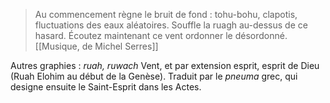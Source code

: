 > Au commencement règne le bruit de fond : tohu-bohu, clapotis, fluctuations des eaux aléatoires. Souffle la ruagh au-dessus de ce hasard. Écoutez maintenant ce vent ordonner le désordonné. [[Musique, de Michel Serres]]

Autres graphies : *ruah, ruwach*
Vent, et par extension esprit, esprit de Dieu (Ruah Elohim au début de la Genèse). Traduit par le *pneuma* grec, qui designe ensuite le Saint-Esprit dans les Actes.

